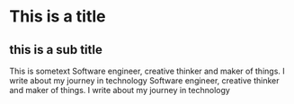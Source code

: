 # This is a title

## this is a sub title

This is sometext Software engineer, creative thinker and maker of things. I write about
my journey in technology Software engineer, creative thinker and maker of things. I write about
my journey in technology
